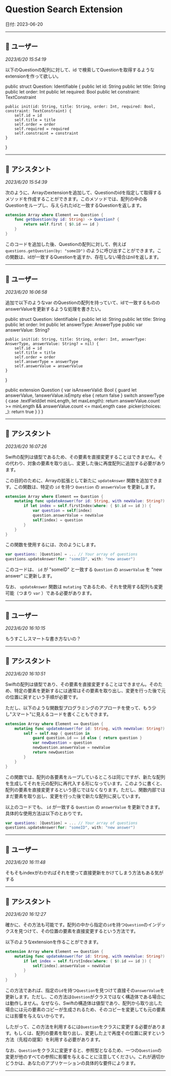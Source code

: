 # Question Search Extension

日付: 2023-06-20

---

## 👤 ユーザー
*2023/6/20 15:54:19*

以下のQuestionの配列に対して、id で検索してQuestionを取得するようなextensionを作って欲しい。

public struct Question: Identifiable {
    public let id: String
    public let title: String
    public let order: Int
    public let required: Bool
    public let constraint: TextConstraint

    public init(id: String, title: String, order: Int, required: Bool, constraint: TextConstraint) {
        self.id = id
        self.title = title
        self.order = order
        self.required = required
        self.constraint = constraint
    }
}

---

## 🤖 アシスタント
*2023/6/20 15:54:39*

次のように、Arrayのextensionを追加して、Questionのidを指定して取得するメソッドを作成することができます。このメソッドでは、配列の中の各Questionをループし、与えられたidと一致するQuestionを返します。

```swift
extension Array where Element == Question {
    func getQuestion(by id: String) -> Question? {
        return self.first { $0.id == id }
    }
}
```

このコードを追加した後、Questionの配列に対して、例えば `questions.getQuestion(by: "someID")` のように呼び出すことができます。この関数は、idが一致するQuestionを返すか、存在しない場合はnilを返します。

---

## 👤 ユーザー
*2023/6/20 16:06:58*

追加で以下のようなvar のQuestionの配列を持っていて、idで一致するもののanswerValueを更新するような処理を書きたい。

public struct Question: Identifiable {
    public let id: String
    public let title: String
    public let order: Int
    public let answerType: AnswerType
    public var answerValue: String?

    public init(id: String, title: String, order: Int, answerType: AnswerType, answerValue: String? = nil) {
        self.id = id
        self.title = title
        self.order = order
        self.answerType = answerType
        self.answerValue = answerValue
    }
}

public extension Question {
    var isAnswerValid: Bool {
        guard let answerValue, !answerValue.isEmpty else { return false }
        switch answerType {
        case .textField(let minLength, let maxLength):
            return answerValue.count &gt;= minLength && answerValue.count &lt;= maxLength
        case .picker(choices: _):
            return true
        }
    }
}

---

## 🤖 アシスタント
*2023/6/20 16:07:26*

Swiftの配列は値型であるため、その要素を直接変更することはできません。その代わり、対象の要素を取り出し、変更した後に再度配列に追加する必要があります。

この目的のために、Arrayの拡張として新たに `updateAnswer` 関数を追加できます。この関数は、特定の `id` を持つ `Question` の `answerValue` を更新します。

```swift
extension Array where Element == Question {
    mutating func updateAnswer(for id: String, with newValue: String?) {
        if let index = self.firstIndex(where: { $0.id == id }) {
            var question = self[index]
            question.answerValue = newValue
            self[index] = question
        }
    }
}
```

この関数を使用するには、次のようにします。

```swift
var questions: [Question] = ... // Your array of questions
questions.updateAnswer(for: "someID", with: "new answer")
```

このコードは、 `id` が "someID" と一致する `Question` の `answerValue` を "new answer" に更新します。

なお、 `updateAnswer` 関数は `mutating` であるため、それを使用する配列も変更可能（つまり `var` ）である必要があります。

---

## 👤 ユーザー
*2023/6/20 16:10:15*

もうすこしスマートな書き方ないの？

---

## 🤖 アシスタント
*2023/6/20 16:10:51*

Swiftの配列は値型であり、その要素を直接変更することはできません。そのため、特定の要素を更新するには通常はその要素を取り出し、変更を行った後で元の位置に戻すという手順が必要です。

ただし、以下のような関数型プログラミングのアプローチを使って、もう少し"スマート"に見えるコードを書くこともできます。

```swift
extension Array where Element == Question {
    mutating func updateAnswer(for id: String, with newValue: String?) {
        self = self.map { question in
            guard question.id == id else { return question }
            var newQuestion = question
            newQuestion.answerValue = newValue
            return newQuestion
        }
    }
}
```

この関数では、配列の各要素をループしているところは同じですが、新たな配列を生成してそれを元の配列に再代入する形になっています。このように書くと、配列の要素を直接変更するという感じではなくなります。ただし、関数内部ではまだ要素を取り出し、変更を行った後で新たな配列に戻しています。

以上のコードでも、 `id` が一致する `Question` の `answerValue` を更新できます。具体的な使用方法は以下のとおりです。

```swift
var questions: [Question] = ... // Your array of questions
questions.updateAnswer(for: "someID", with: "new answer")
```

---

## 👤 ユーザー
*2023/6/20 16:11:48*

そもそもindexがわかればそれを使って直接更新をかけてしまう方法もある気がする

---

## 🤖 アシスタント
*2023/6/20 16:12:27*

確かに、その方法も可能です。配列の中から指定の`id`を持つ`Question`のインデックスを見つけて、その位置の要素を直接変更するという方法です。

以下のようなextensionを作ることができます。

```swift
extension Array where Element == Question {
    mutating func updateAnswer(for id: String, with newValue: String?) {
        if let index = self.firstIndex(where: { $0.id == id }) {
            self[index].answerValue = newValue
        }
    }
}
```

この方法であれば、指定の`id`を持つ`Question`を見つけて直接その`answerValue`を更新します。ただし、この方法は`Question`がクラスではなく構造体である場合には動作しません。なぜなら、Swiftの構造体は値型であり、配列から取り出した場合には元の要素のコピーが生成されるため、そのコピーを変更しても元の要素には影響を与えないからです。

したがって、この方法を利用するには`Question`をクラスに変更する必要があります。もしくは、配列の要素を取り出し、変更した上で再度その位置に戻すという方法（先程の提案）を利用する必要があります。

なお、`Question`をクラスに変更すると、参照型となるため、一つの`Question`の変更が他のすべての参照に影響を与えることに注意してください。これが適切かどうかは、あなたのアプリケーションの具体的な要件によります。

---
